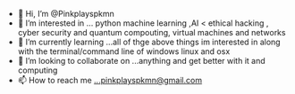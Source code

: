 - 👋 Hi, I’m @Pinkplayspkmn
- 👀 I’m interested in ... python machine learning ,AI < ethical hacking , cyber security and quantum compouting, virtual machines and networks  
- 🌱 I’m currently learning ...all of thge above things im interested in along with the terminal/command line of windows linux and osx 
- 💞️ I’m looking to collaborate on ...anything and get better with it and computing 
- 📫 How to reach me ...pinkplayspkmn@gmail.com

<!---
Pinkplayspkmn/Pinkplayspkmn is a ✨ special ✨ repository because its `README.md` (this file) appears on your GitHub profile.
You can click the Preview link to take a look at your changes.
--->
